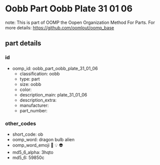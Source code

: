 # Oobb Part Oobb Plate 31 01 06  

note: This is part of OOMP the Oopen Organization Method For Parts. For more details: https://github.com/oomlout/oomp_base

##  part details





### id
* oomp_id: oobb_part_oobb_plate_31_01_06
  * classification: oobb
  * type: part
  * size: oobb
  * color: 
  * description_main: plate_31_01_06
  * description_extra: 
  * manufacturer: 
  * part_number: 

### other_codes
* short_code: ob
* oomp_word: dragon bulb alien
* oomp_word_emoji :dragon: :bulb: :alien:
* md5_6_alpha: 3hqto
* md5_6: 59850c